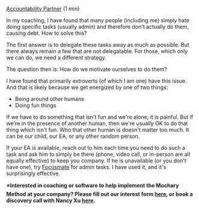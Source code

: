 [Accountability Partner](https://docs.google.com/document/d/1ljixCUhnIzKgNLzn5xzn-S1XEojM5Rblq3-83wiku28/edit) (1 min)

In my coaching, I have found that many people (including me) simply hate doing specific tasks (usually admin) and therefore don't actually do them, causing debt. How to solve this?

The first answer is to delegate these tasks away as much as possible. But there always remain a few that are not delegatable. For those, which only we can do, we need a different strategy.

The question then is: How do we motivate ourselves to do them?

I have found that primarily extroverts (of which I am one) have this issue. And that is likely because we get energized by one of two things:

- Being around other humans
- Doing fun things

If we have to do something that isn't fun and we're alone, it is painful. But If we're in the presence of another human, then we're usually OK to do that thing which isn't fun. Who that other human is doesn't matter too much. It can be our child, our EA, or any other random person.

If your EA is available, reach out to him each time you need to do such a task and ask him to simply be there (phone, video call, or in-person are all equally effective) to keep you company. If he is unavailable (or you don't have one), try [Focusmate](https://www.focusmate.com/) for admin tasks. I have used it, and it's surprisingly effective.

**⭐Interested in coaching or software to help implement the Mochary Method at your company? Please fill out our interest form [here](https://mocharymethod.typeform.com/interest), or book a discovery call with Nancy Xu [here](https://calendly.com/nancy-mm/30).**
